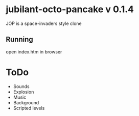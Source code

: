 # jubilant-octo-pancake v 0.1.4

JOP is a space-invaders style clone

## Running

open index.htm in browser

# ToDo

- Sounds
- Explosion
- Music
- Background
- Scripted levels
